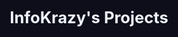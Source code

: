 <!doctype html>
<html lang="en">
<head>
  <meta charset="utf-8" />
  <meta name="viewport" content="width=device-width,initial-scale=1" />
  <title>InfoKrazy — Projects</title>
  <style>
    :root {
      --bg-dark: #0e0e1a;
      --bg-light: #f4f6fa;
      --text-dark: #f0f4ff;
      --text-light: #1a1a1a;
      --accent: #6c63ff;
      --card-dark: #1a1a2e;
      --card-light: #ffffff;
      --radius: 14px;
      --transition: all 0.4s ease;
    }

    body {
      margin: 0;
      font-family: "Inter", system-ui, sans-serif;
      background: var(--bg-dark);
      color: var(--text-dark);
      transition: var(--transition);
      overflow-x: hidden;
    }

    body.light {
      background: var(--bg-light);
      color: var(--text-light);
    }

    .wrap {
      max-width: 1000px;
      margin: 60px auto;
      padding: 20px;
      opacity: 0;
      transform: translateY(30px);
      animation: fadeUp 1s ease forwards;
      animation-delay: 3s;
    }

    @keyframes fadeUp {
      to { opacity: 1; transform: translateY(0); }
    }

    .grid {
      display: grid;
      grid-template-columns: repeat(auto-fit, minmax(280px, 1fr));
      gap: 20px;
    }

    .card {
      padding: 20px;
      border-radius: var(--radius);
      background: var(--card-dark);
      transition: var(--transition);
      box-shadow: 0 6px 18px rgba(0,0,0,0.3);
      cursor: pointer;
      opacity: 0;
      transform: scale(0.9);
      animation: popIn 0.6s ease forwards;
    }

    .card:nth-child(odd) { animation-delay: 3.2s; }
    .card:nth-child(even) { animation-delay: 3.4s; }

    body.light .card { background: var(--card-light); box-shadow: 0 6px 18px rgba(0,0,0,0.08); }

    .card:hover {
      transform: translateY(-6px) scale(1.03);
      box-shadow: 0 12px 32px rgba(0,0,0,0.4);
    }

    @keyframes popIn {
      to { opacity: 1; transform: scale(1); }
    }

    h3 {
      margin: 0 0 6px;
      font-size: 1.1rem;
    }

    p {
      margin: 0;
      font-size: 0.9rem;
      opacity: 0.8;
    }

    a {
      color: var(--accent);
      text-decoration: none;
      font-weight: 600;
      margin-top: 8px;
      display: inline-block;
      transition: var(--transition);
    }

    a:hover { opacity: 0.7; }

    .theme-toggle {
      position: fixed;
      top: 20px;
      right: 20px;
      background: var(--accent);
      border: none;
      color: white;
      padding: 10px 14px;
      border-radius: 10px;
      cursor: pointer;
      font-weight: 600;
      z-index: 100;
      transition: var(--transition);
    }

    .startup {
      position: fixed;
      inset: 0;
      display: flex;
      align-items: center;
      justify-content: center;
      background: var(--bg-dark);
      color: var(--text-dark);
      font-size: 1.6rem;
      font-weight: 700;
      z-index: 200;
      animation: fadeOut 1s ease forwards;
      animation-delay: 2.5s;
    }

    body.light .startup { background: var(--bg-light); color: var(--text-light); }

    @keyframes fadeOut {
      to { opacity: 0; visibility: hidden; }
    }
  </style>
</head>
<body>
  <div class="startup">InfoKrazy's Projects</div>

  <button class="theme-toggle" id="themeBtn">Toggle Theme</button>

  <div class="wrap">
    <section class="grid" id="projects"></section>
  </div>

  <script>
    const projects = [
      { title: "In-Progress Project", url: "https://github.com/yourusername/in-progress", desc: "A short note about what I'm building." },
      { title: "Tweaks & Polishing", url: "https://github.com/yourusername/refining", desc: "Small improvements, docs, and tests." },
      { title: "Released Project", url: "https://github.com/yourusername/released", desc: "A project that's finished and available." }
    ];

    const container = document.getElementById('projects');
    projects.forEach(p => {
      const card = document.createElement('div');
      card.className = 'card';
      card.innerHTML = `
        <h3>${p.title}</h3>
        <p>${p.desc || ''}</p>
        <a href="${p.url}" target="_blank">View Project</a>
      `;
      container.appendChild(card);
    });

    const themeBtn = document.getElementById('themeBtn');
    themeBtn.addEventListener('click', () => {
      document.body.classList.toggle('light');
    });
  </script>
</body>
</html>
